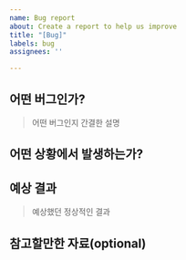 ```yaml
---
name: Bug report
about: Create a report to help us improve
title: "[Bug]"
labels: bug
assignees: ''

---
```


## 어떤 버그인가?
> 어떤 버그인지 간결한 설명

## 어떤 상황에서 발생하는가?

## 예상 결과
> 예상했던 정상적인 결과

## 참고할만한 자료(optional)
